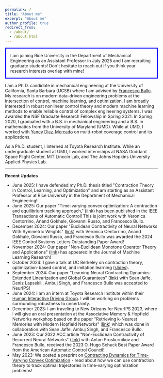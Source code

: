 ```yaml
---
permalink: /
title: "About me"
excerpt: "About me"
author_profile: true
redirect_from: 
  - /about/
  - /about.html
---
```


<p style="border-width:3px; border-style:solid; border-color:#0000FF; padding: 1em;">I am joining Rice University in the Department of Mechanical Engineering as an Assistant Professor in July 2025 and I am recruiting graduate students! Don't hesitate to reach out if you think your research interests overlap with mine!</p>

I am a Ph.D. candidate in mechanical engineering at the University of California, Santa Barbara (UCSB) where I am advised by [Francesco Bullo](http://motion.me.ucsb.edu/). My research is on modern data-driven engineering problems at the intersection of control, machine learning, and optimization. I am broadly interested in robust nonlinear control theory and modern machine learning methods to enable reliable control of complex engineering systems. I was awarded the NSF Graduate Research Fellowship in Spring 2021. In Spring 2020, I graduated with a B.S. in mechanical engineering and a B.S. in mathematics from the University of Maryland (UMD). While at UMD, I worked with [Yancy Diaz-Mercado](https://eng.umd.edu/clark/faculty/900/Yancy-Diaz-Mercado) on multi-robot coverage control and its applications. 

As a Ph.D. student, I interned at Toyota Research Institute. While an undergraduate student at UMD, I worked internships at NASA Goddard Space Flight Center, MIT Lincoln Lab, and The Johns Hopkins University Applied Physics Lab. 

<hr style="width:100%;text-align:left;margin-left:0;height:1px;border:none;color:#333;background-color:#333;">

<b>Recent Updates</b>

* June 2025: I have defended my Ph.D. thesis titled "Contraction Theory in Control, Learning, and Optimization" and am starting as an Assistant Professor at Rice University in the Department of Mechanical Engineering!
* June 2025: Our paper "Time-varying convex optimization: A contraction and equilibrium tracking approach," ([link](https://ieeexplore.ieee.org/document/11021386)) has been published in the IEEE Transactions of Automatic Control! This is joint work with Veronica Centorrino, Anand Gokhale, Giovanni Russo, and Francesco Bullo.
* December 2024: Our paper "Euclidean Contractivity of Neural Networks With Symmetric Weights" ([link](https://ieeexplore.ieee.org/abstract/document/10130086)) with Veronica Centorrino, Anand Gokhale, Giovanni Russo, and Francesco Bullo was awarded the 2024 IEEE Control Systems Letters Outstanding Paper Award!
* November 2024: Our paper "Non-Euclidean Monotone Operator Theory and Applications" ([link](https://jmlr.org/papers/v25/23-0805.html)) has appeared in the Journal of Machine Learning Research!
* October 2024: I gave a talk at UC Berkeley on contraction theory, optimization-based control, and imitation learning ([slides](https://davydovalexander.github.io/files/UCBerkeley-18oct24.pdf)).
* September 2024: Our paper "Learning Neural Contracting Dynamics: Extended Linearization and Global Guarantees" ([link](https://arxiv.org/abs/2402.08090)) with Sean Jaffe, Deniz Lapsekili, Ambuj Singh, and Francesco Bullo was accepted to NeurIPS!
* June 2024: I am an intern at Toyota Research Institute within their [Human Interactive Driving Group](https://www.tri.global/our-work/human-interactive-driving). I will be working on problems surrounding robustness to uncertainty.
* December 2023: I am traveling to New Orleans for NeurIPS 2023, where I will give an oral presentation at the Associative Memory & Hopfield Networks workshop based on the paper "Retrieving k-Nearest Memories with Modern Hopfield Networks" ([link](https://openreview.net/forum?id=bNBMnQXRJU)) which was done in collaboration with Sean Jaffe, Ambuj Singh, and Francesco Bullo.
* June 2023: Our 2022 ACC article "Non-Euclidean Contractivity of Recurrent Neural Networks" ([link](https://ieeexplore.ieee.org/abstract/document/9867357)) with Anton Proskurnikov and Francesco Bullo, received the 2023 O. Hugo Schuck Best Paper Award from the American Automatic Control Council!
* May 2023: We posted a preprint on [Contracting Dynamics for Time-Varying Convex Optimization](https://arxiv.org/abs/2305.15595) - read about how we can use contraction theory to track optimal trajectories in time-varying optimization problems!
